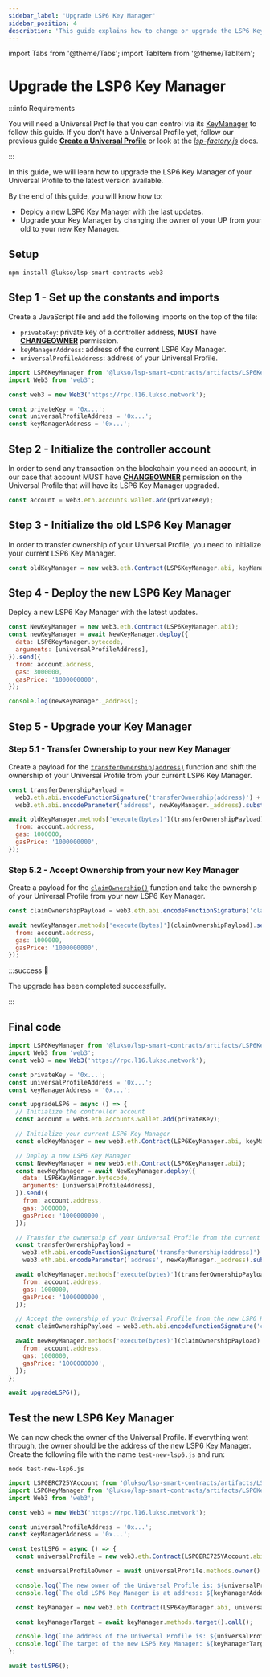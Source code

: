 ```yaml
---
sidebar_label: 'Upgrade LSP6 Key Manager'
sidebar_position: 4
describtion: 'This guide explains how to change or upgrade the LSP6 Key Manager of a Universal Profile.'
---
```


import Tabs from '@theme/Tabs';
import TabItem from '@theme/TabItem';

# Upgrade the LSP6 Key Manager

:::info Requirements

You will need a Universal Profile that you can control via its [KeyManager](../../standards/universal-profile/lsp6-key-manager.md) to follow this guide.
If you don't have a Universal Profile yet, follow our previous guide [**Create a Universal Profile**](../universal-profile/create-profile.md) or look at the [_lsp-factory.js_](../../tools/lsp-factoryjs/deployment/universal-profile.md) docs.

:::

In this guide, we will learn how to upgrade the LSP6 Key Manager of your Universal Profile to the latest version available.

By the end of this guide, you will know how to:

- Deploy a new LSP6 Key Manager with the last updates.
- Upgrade your Key Manager by changing the owner of your UP from your old to your new Key Manager.

## Setup

```shell
npm install @lukso/lsp-smart-contracts web3
```

## Step 1 - Set up the constants and imports

Create a JavaScript file and add the following imports on the top of the file:

- `privateKey`: private key of a controller address, **MUST** have [**CHANGEOWNER**](../../standards/universal-profile/lsp6-key-manager.md#permissions) permission.
- `keyManagerAddress`: address of the current LSP6 Key Manager.
- `universalProfileAddress`: address of your Universal Profile.

```js
import LSP6KeyManager from '@lukso/lsp-smart-contracts/artifacts/LSP6KeyManager.json' assert { type: 'json' };
import Web3 from 'web3';

const web3 = new Web3('https://rpc.l16.lukso.network');

const privateKey = '0x...';
const universalProfileAddress = '0x...';
const keyManagerAddress = '0x...';
```

## Step 2 - Initialize the controller account

In order to send any transaction on the blockchain you need an account, in our case that account MUST have [**CHANGEOWNER**](../../standards/universal-profile/lsp6-key-manager.md#permissions) permission on the Universal Profile that will have its LSP6 Key Manager upgraded.

```js
const account = web3.eth.accounts.wallet.add(privateKey);
```

## Step 3 - Initialize the old LSP6 Key Manager

In order to transfer ownership of your Universal Profile, you need to initialize your current LSP6 Key Manager.

<!-- prettier-ignore-start -->

```js
const oldKeyManager = new web3.eth.Contract(LSP6KeyManager.abi, keyManagerAddress);
```

<!-- prettier-ignore-end -->

## Step 4 - Deploy the new LSP6 Key Manager

Deploy a new LSP6 Key Manager with the latest updates.

```js
const NewKeyManager = new web3.eth.Contract(LSP6KeyManager.abi);
const newKeyManager = await NewKeyManager.deploy({
  data: LSP6KeyManager.bytecode,
  arguments: [universalProfileAddress],
}).send({
  from: account.address,
  gas: 3000000,
  gasPrice: '1000000000',
});

console.log(newKeyManager._address);
```

## Step 5 - Upgrade your Key Manager

### Step 5.1 - Transfer Ownership to your new Key Manager

Create a payload for the [`transferOwnership(address)`](../../standards/smart-contracts/lsp14-ownable-2-step.md#transferownership) function and shift the ownership of your Universal Profile from your current LSP6 Key Manager.

```js
const transferOwnershipPayload =
  web3.eth.abi.encodeFunctionSignature('transferOwnership(address)') +
  web3.eth.abi.encodeParameter('address', newKeyManager._address).substring(2);

await oldKeyManager.methods['execute(bytes)'](transferOwnershipPayload).send({
  from: account.address,
  gas: 1000000,
  gasPrice: '1000000000',
});
```

### Step 5.2 - Accept Ownership from your new Key Manager

Create a payload for the [`claimOwnership()`](../../standards/smart-contracts/lsp14-ownable-2-step.md#acceptownership) function and take the ownership of your Universal Profile from your new LSP6 Key Manager.

<!-- prettier-ignore-start -->

```js
const claimOwnershipPayload = web3.eth.abi.encodeFunctionSignature('claimOwnership()');

await newKeyManager.methods['execute(bytes)'](claimOwnershipPayload).send({
  from: account.address,
  gas: 1000000,
  gasPrice: '1000000000',
});
```

<!-- prettier-ignore-end -->

:::success 🥳

The upgrade has been completed successfully.

:::

## Final code

<!-- prettier-ignore-start -->

```javascript title="upgrade-lsp6.js"
import LSP6KeyManager from '@lukso/lsp-smart-contracts/artifacts/LSP6KeyManager.json' assert { type: 'json' };
import Web3 from 'web3';
const web3 = new Web3('https://rpc.l16.lukso.network');

const privateKey = '0x...';
const universalProfileAddress = '0x...';
const keyManagerAddress = '0x...';

const upgradeLSP6 = async () => {
  // Initialize the controller account
  const account = web3.eth.accounts.wallet.add(privateKey);

  // Initialize your current LSP6 Key Manager
  const oldKeyManager = new web3.eth.Contract(LSP6KeyManager.abi, keyManagerAddress);

  // Deploy a new LSP6 Key Manager
  const NewKeyManager = new web3.eth.Contract(LSP6KeyManager.abi);
  const newKeyManager = await NewKeyManager.deploy({
    data: LSP6KeyManager.bytecode,
    arguments: [universalProfileAddress],
  }).send({
    from: account.address,
    gas: 3000000,
    gasPrice: '1000000000',
  });

  // Transfer the ownership of your Universal Profile from the current LSP6 Key Manager to a new LSP6 Key Manager
  const transferOwnershipPayload =
    web3.eth.abi.encodeFunctionSignature('transferOwnership(address)') +
    web3.eth.abi.encodeParameter('address', newKeyManager._address).substring(2);

  await oldKeyManager.methods['execute(bytes)'](transferOwnershipPayload).send({
    from: account.address,
    gas: 1000000,
    gasPrice: '1000000000',
  });

  // Accept the ownership of your Universal Profile from the new LSP6 Key Manager
  const claimOwnershipPayload = web3.eth.abi.encodeFunctionSignature('claimOwnership()');

  await newKeyManager.methods['execute(bytes)'](claimOwnershipPayload).send({
    from: account.address,
    gas: 1000000,
    gasPrice: '1000000000',
  });
};

await upgradeLSP6();
```

<!-- prettier-ignore-end -->

## Test the new LSP6 Key Manager

We can now check the owner of the Universal Profile. If everything went through, the owner should be the address of the new LSP6 Key Manager.
Create the following file with the name `test-new-lsp6.js` and run:

```shell
node test-new-lsp6.js
```

<!-- prettier-ignore-start -->

```javascript title="test-new-lsp6.js"
import LSP0ERC725YAccount from '@lukso/lsp-smart-contracts/artifacts/LSP0ERC725YAccount.json' assert { type: 'json' };
import LSP6KeyManager from '@lukso/lsp-smart-contracts/artifacts/LSP6KeyManager.json' assert { type: 'json' };
import Web3 from 'web3';

const web3 = new Web3('https://rpc.l16.lukso.network');

const universalProfileAddress = '0x...';
const keyManagerAddress = '0x...';

const testLSP6 = async () => {
  const universalProfile = new web3.eth.Contract(LSP0ERC725YAccount.abi, universalProfileAddress);

  const universalProfileOwner = await universalProfile.methods.owner().call();

  console.log(`The new owner of the Universal Profile is: ${universalProfileOwner}`);
  console.log(`The old LSP6 Key Manager is at address: ${keyManagerAdderss}`);

  const keyManager = new web3.eth.Contract(LSP6KeyManager.abi, universalProfileOwner);

  const keyManagerTarget = await keyManager.methods.target().call();

  console.log(`The address of the Universal Profile is: ${universalProfile._address}`);
  console.log(`The target of the new LSP6 Key Manager: ${keyManagerTarget}`);
};

await testLSP6();
```

<!-- prettier-ignore-end -->
